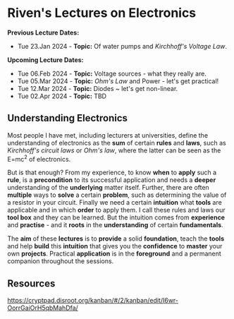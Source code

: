 # Riven's Lectures on Electronics
**Previous Lecture Dates:**
* Tue 23.Jan 2024 - **Topic:** Of water pumps and *Kirchhoff's Voltage Law*.

**Upcoming Lecture Dates:**
* Tue 06.Feb 2024 - **Topic:** Voltage sources - what they really are.
* Tue 05.Mar 2024 - **Topic:** *Ohm's Law* and Power - let's get practical!
* Tue 12.Mar 2024 - **Topic:** Diodes ~ let's get non-linear.
* Tue 02.Apr 2024 - **Topic:** TBD

## Understanding Electronics
Most people I have met, including lecturers at universities, define the understanding of electronics as the **sum** of certain **rules** and **laws**, such as *Kirchhoff's circuit laws* or *Ohm's law*, where the latter can be seen as the E=mc<sup>2</sup> of electronics.

But is that enough? From my experience, to know **when** to **apply** such a **rule**, is a **precondition** to its successful application and needs a **deeper** understanding of the **underlying** matter itself. Further, there are often **multiple** ways to **solve** a certain **problem**, such as determining the value of a resistor in your circuit. Finally we need a certain **intuition** what **tools** are applicable and in which **order** to apply them. I call these rules and laws our **tool box** and they can be learned. But the intuition comes from **experience** and **practise** - and it **roots** in the **understanding** of certain **fundamentals**.

The **aim** of these **lectures** is to **provide** a solid **foundation**, teach the **tools** and help **build** this **intuition** that gives you the **confidence** to **master** your own **projects**. Practical **application** is in the **foreground** and a permanent companion throughout the sessions.

## Resources
https://cryptpad.disroot.org/kanban/#/2/kanban/edit/I6wr-OorrGaiOrH5qbMahDfa/
